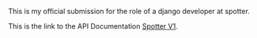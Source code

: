 This is my official submission for the role of a django developer at spotter.

This is the link to the API Documentation [Spotter V1](https://documenter.getpostman.com/view/14240494/2sAXqp9j1V).
